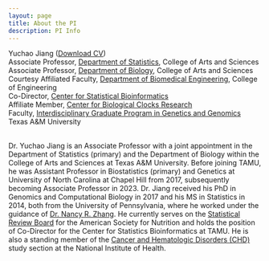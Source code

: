 ```yaml
---
layout: page
title: About the PI
description: PI Info
---
```


<div class="container">
    <div class="row-fluid">
            Yuchao Jiang (<a href="https://www.dropbox.com/s/kcdyt726sudhw3a/CV_Yuchao_Jiang.pdf?dl=0" title="Download CV as PDF">Download CV</a>)<br/>  
            Associate Professor, <a href="https://stat.tamu.edu/">Department of Statistics</a>, College of Arts and Sciences<br/>
            Associate Professor, <a href="https://www.bio.tamu.edu/">Department of Biology</a>, College of Arts and Sciences<br/>
            Courtesy Affiliated Faculty, <a href="https://engineering.tamu.edu/biomedical/">Department of Biomedical Engineering</a>, College of Engineering<br/>
            Co-Director, <a href="https://statbio.stat.tamu.edu/">Center for Statistical Bioinformatics</a><br/>
            Affiliate Member, <a href="https://clocks.tamu.edu/">Center for Biological Clocks Research</a><br/>
            Faculty, <a href="https://genetics.tamu.edu/">Interdisciplinary Graduate Program in Genetics and Genomics</a><br/>
            Texas A&M University <br/><br/>
    </div>
</div>

Dr. Yuchao Jiang is an Associate Professor with a joint appointment in the Department of Statistics (primary) and the Department of Biology within the College of Arts and Sciences at Texas A&M University. Before joining TAMU, he was Assistant Professor in Biostatistics (primary) and Genetics at University of North Carolina at Chapel Hill from 2017, subsequently becoming Associate Professor in 2023. Dr. Jiang received his PhD in Genomics and Computational Biology in 2017 and his MS in Statistics in 2014, both from the University of Pennsylvania, where he worked under the guidance of [Dr. Nancy R. Zhang](https://statistics.wharton.upenn.edu/profile/nzh/). He currently serves on the [Statistical Review Board](https://cdn.nutrition.org/cdnut-statistical-review-board) for the American Society for Nutrition and holds the position of Co-Director for the Center for Statistics Bioinformatics at TAMU. He is also a standing member of the [Cancer and Hematologic Disorders (CHD)](https://public.csr.nih.gov/StudySections/DABP/EPH/CHD) study section at the National Institute of Health.
